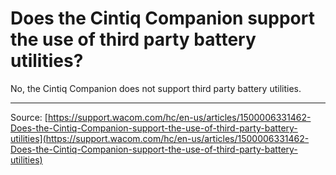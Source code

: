 # Does the Cintiq Companion support the use of third party battery utilities?

No, the Cintiq Companion does not support third party battery utilities.

---
Source: [https://support.wacom.com/hc/en-us/articles/1500006331462-Does-the-Cintiq-Companion-support-the-use-of-third-party-battery-utilities](https://support.wacom.com/hc/en-us/articles/1500006331462-Does-the-Cintiq-Companion-support-the-use-of-third-party-battery-utilities)

